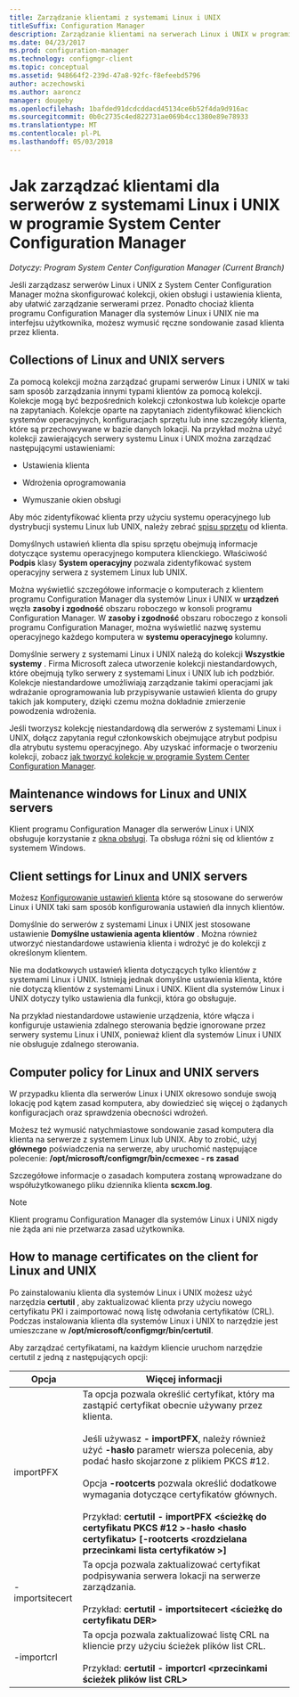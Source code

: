 ```yaml
---
title: Zarządzanie klientami z systemami Linux i UNIX
titleSuffix: Configuration Manager
description: Zarządzanie klientami na serwerach Linux i UNIX w programie System Center Configuration Manager.
ms.date: 04/23/2017
ms.prod: configuration-manager
ms.technology: configmgr-client
ms.topic: conceptual
ms.assetid: 948664f2-239d-47a8-92fc-f8efeebd5796
author: aczechowski
ms.author: aaroncz
manager: dougeby
ms.openlocfilehash: 1bafded91dcdcddacd45134ce6b52f4da9d916ac
ms.sourcegitcommit: 0b0c2735c4ed822731ae069b4cc1380e89e78933
ms.translationtype: MT
ms.contentlocale: pl-PL
ms.lasthandoff: 05/03/2018
---
```

# <a name="how-to-manage-clients-for-linux-and-unix-servers-in-system-center-configuration-manager"></a>Jak zarządzać klientami dla serwerów z systemami Linux i UNIX w programie System Center Configuration Manager

*Dotyczy: Program System Center Configuration Manager (Current Branch)*

Jeśli zarządzasz serwerów Linux i UNIX z System Center Configuration Manager można skonfigurować kolekcji, okien obsługi i ustawienia klienta, aby ułatwić zarządzanie serwerami przez. Ponadto chociaż klienta programu Configuration Manager dla systemów Linux i UNIX nie ma interfejsu użytkownika, możesz wymusić ręczne sondowanie zasad klienta przez klienta.

##  <a name="BKMK_CollectionsforLnU"></a> Collections of Linux and UNIX servers  
 Za pomocą kolekcji można zarządzać grupami serwerów Linux i UNIX w taki sam sposób zarządzania innymi typami klientów za pomocą kolekcji. Kolekcje mogą być bezpośrednich kolekcji członkostwa lub kolekcje oparte na zapytaniach. Kolekcje oparte na zapytaniach zidentyfikować klienckich systemów operacyjnych, konfiguracjach sprzętu lub inne szczegóły klienta, które są przechowywane w bazie danych lokacji. Na przykład można użyć kolekcji zawierających serwery systemu Linux i UNIX można zarządzać następującymi ustawieniami:  

-   Ustawienia klienta  

-   Wdrożenia oprogramowania  

-   Wymuszanie okien obsługi  

 Aby móc zidentyfikować klienta przy użyciu systemu operacyjnego lub dystrybucji systemu Linux lub UNIX, należy zebrać [spisu sprzętu](../../../core/clients/manage/inventory/hardware-inventory-for-linux-and-unix.md) od klienta.  

 Domyślnych ustawień klienta dla spisu sprzętu obejmują informacje dotyczące systemu operacyjnego komputera klienckiego. Właściwość **Podpis** klasy **System operacyjny** pozwala zidentyfikować system operacyjny serwera z systemem Linux lub UNIX.  

 Można wyświetlić szczegółowe informacje o komputerach z klientem programu Configuration Manager dla systemów Linux i UNIX w **urządzeń** węzła **zasoby i zgodność** obszaru roboczego w konsoli programu Configuration Manager. W **zasoby i zgodność** obszaru roboczego z konsoli programu Configuration Manager, można wyświetlić nazwę systemu operacyjnego każdego komputera w **systemu operacyjnego** kolumny.  

 Domyślnie serwery z systemami Linux i UNIX należą do kolekcji **Wszystkie systemy** . Firma Microsoft zaleca utworzenie kolekcji niestandardowych, które obejmują tylko serwery z systemami Linux i UNIX lub ich podzbiór. Kolekcje niestandardowe umożliwiają zarządzanie takimi operacjami jak wdrażanie oprogramowania lub przypisywanie ustawień klienta do grupy takich jak komputery, dzięki czemu można dokładnie zmierzenie powodzenia wdrożenia.   

 Jeśli tworzysz kolekcję niestandardową dla serwerów z systemami Linux i UNIX, dołącz zapytania reguł członkowskich obejmujące atrybut podpisu dla atrybutu systemu operacyjnego. Aby uzyskać informacje o tworzeniu kolekcji, zobacz [jak tworzyć kolekcje w programie System Center Configuration Manager](../../../core/clients/manage/collections/create-collections.md).  

##  <a name="BKMK_MaintenanceWindowsforLnU"></a> Maintenance windows for Linux and UNIX servers  
 Klient programu Configuration Manager dla serwerów Linux i UNIX obsługuje korzystanie z [okna obsługi](../../../core/clients/manage/collections/use-maintenance-windows.md). Ta obsługa różni się od klientów z systemem Windows.  

##  <a name="BKMK_ClientSettingsforLnU"></a> Client settings for Linux and UNIX servers  
 Możesz [Konfigurowanie ustawień klienta](../../../core/clients/deploy/configure-client-settings.md) które są stosowane do serwerów Linux i UNIX taki sam sposób konfigurowania ustawień dla innych klientów.  

 Domyślnie do serwerów z systemami Linux i UNIX jest stosowane ustawienie **Domyślne ustawienia agenta klientów** . Można również utworzyć niestandardowe ustawienia klienta i wdrożyć je do kolekcji z określonym klientem.  

 Nie ma dodatkowych ustawień klienta dotyczących tylko klientów z systemami Linux i UNIX. Istnieją jednak domyślne ustawienia klienta, które nie dotyczą klientów z systemami Linux i UNIX. Klient dla systemów Linux i UNIX dotyczy tylko ustawienia dla funkcji, która go obsługuje.  

 Na przykład niestandardowe ustawienie urządzenia, które włącza i konfiguruje ustawienia zdalnego sterowania będzie ignorowane przez serwery systemu Linux i UNIX, ponieważ klient dla systemów Linux i UNIX nie obsługuje zdalnego sterowania.  

##  <a name="BKMK_PolicyforLnU"></a> Computer policy for Linux and UNIX servers  
 W przypadku klienta dla serwerów Linux i UNIX okresowo sonduje swoją lokację pod kątem zasad komputera, aby dowiedzieć się więcej o żądanych konfiguracjach oraz sprawdzenia obecności wdrożeń.  

 Możesz też wymusić natychmiastowe sondowanie zasad komputera dla klienta na serwerze z systemem Linux lub UNIX. Aby to zrobić, użyj **głównego** poświadczenia na serwerze, aby uruchomić następujące polecenie: **/opt/microsoft/configmgr/bin/ccmexec - rs zasad**  

 Szczegółowe informacje o zasadach komputera zostaną wprowadzane do współużytkowanego pliku dziennika klienta **scxcm.log**.  

> [!NOTE]  
>  Klient programu Configuration Manager dla systemów Linux i UNIX nigdy nie żąda ani nie przetwarza zasad użytkownika.  

##  <a name="BKMK_ManageLinuxCerts"></a> How to manage certificates on the client for Linux and UNIX  
 Po zainstalowaniu klienta dla systemów Linux i UNIX możesz użyć narzędzia **certutil** , aby zaktualizować klienta przy użyciu nowego certyfikatu PKI i zaimportować nową listę odwołania certyfikatów (CRL). Podczas instalowania klienta dla systemów Linux i UNIX to narzędzie jest umieszczane w **/opt/microsoft/configmgr/bin/certutil**. 

 Aby zarządzać certyfikatami, na każdym kliencie uruchom narzędzie certutil z jedną z następujących opcji:  

|Opcja|Więcej informacji|  
|------------|----------------------|  
|importPFX|Ta opcja pozwala określić certyfikat, który ma zastąpić certyfikat obecnie używany przez klienta.<br /><br /> Jeśli używasz **- importPFX**, należy również użyć **-hasło** parametr wiersza polecenia, aby podać hasło skojarzone z plikiem PKCS #12.<br /><br /> Opcja **-rootcerts** pozwala określić dodatkowe wymagania dotyczące certyfikatów głównych.<br /><br /> Przykład: **certutil - importPFX &lt;ścieżkę do certyfikatu PKCS #12 >-hasło &lt;hasło certyfikatu\> [-rootcerts &lt;rozdzielana przecinkami lista certyfikatów >]**|  
|-importsitecert|Ta opcja pozwala zaktualizować certyfikat podpisywania serwera lokacji na serwerze zarządzania.<br /><br /> Przykład: **certutil - importsitecert &lt;ścieżkę do certyfikatu DER\>**|  
|-importcrl|Ta opcja pozwala zaktualizować listę CRL na kliencie przy użyciu ścieżek plików list CRL.<br /><br /> Przykład: **certutil - importcrl &lt;przecinkami ścieżek plików list CRL\>**|  
